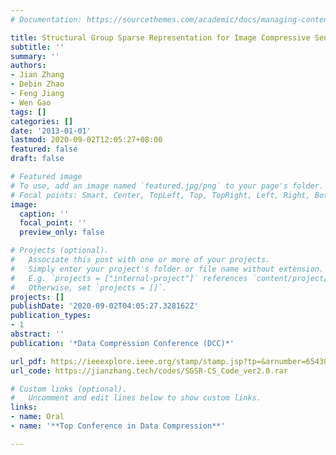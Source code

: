 ```yaml
---
# Documentation: https://sourcethemes.com/academic/docs/managing-content/

title: Structural Group Sparse Representation for Image Compressive Sensing Recovery
subtitle: ''
summary: ''
authors:
- Jian Zhang
- Debin Zhao
- Feng Jiang
- Wen Gao
tags: []
categories: []
date: '2013-01-01'
lastmod: 2020-09-02T12:05:27+08:00
featured: false
draft: false

# Featured image
# To use, add an image named `featured.jpg/png` to your page's folder.
# Focal points: Smart, Center, TopLeft, Top, TopRight, Left, Right, BottomLeft, Bottom, BottomRight.
image:
  caption: ''
  focal_point: ''
  preview_only: false

# Projects (optional).
#   Associate this post with one or more of your projects.
#   Simply enter your project's folder or file name without extension.
#   E.g. `projects = ["internal-project"]` references `content/project/deep-learning/index.md`.
#   Otherwise, set `projects = []`.
projects: []
publishDate: '2020-09-02T04:05:27.328162Z'
publication_types:
- 1
abstract: ''
publication: '*Data Compression Conference (DCC)*'

url_pdf: https://ieeexplore.ieee.org/stamp/stamp.jsp?tp=&arnumber=6543069
url_code: https://jianzhang.tech/codes/SGSR-CS_Code_ver2.0.rar

# Custom links (optional).
#   Uncomment and edit lines below to show custom links.
links:
- name: Oral
- name: '**Top Conference in Data Compression**'

---
```

